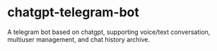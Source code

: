 # chatgpt-telegram-bot
A telegram bot based on chatgpt, supporting voice/text conversation, multiuser management, and chat history archive.

